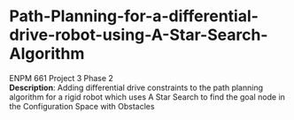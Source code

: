 # Path-Planning-for-a-differential-drive-robot-using-A-Star-Search-Algorithm
ENPM 661 Project 3 Phase 2  
**Description**: Adding differential drive constraints to the path planning algorithm for a rigid robot which uses A Star Search to find the goal node in the Configuration Space with Obstacles
